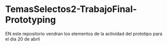 # TemasSelectos2-TrabajoFinal-Prototyping
EN este repositorio vendran los elementos de la actividad del prototipo para el dia 20 de abril
